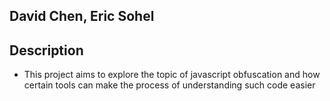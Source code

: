 ## David Chen, Eric Sohel

## Description
- This project aims to explore the topic of javascript obfuscation and how certain tools can make the process of understanding such code easier
